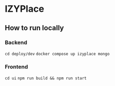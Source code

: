# IZYPlace

## How to run locally
### Backend
```cd deploy/dev```
```docker compose up izyplace mongo```

### Frontend
```cd ui```
```npm run build && npm run start```

